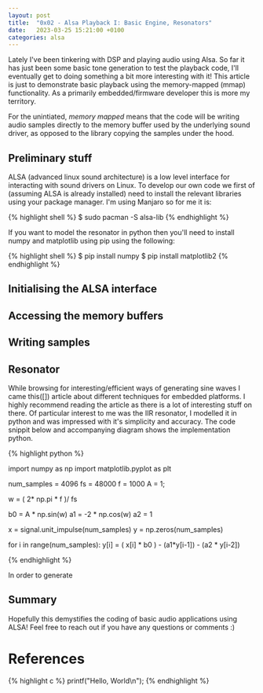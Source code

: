 ```yaml
---
layout: post
title:  "0x02 - Alsa Playback I: Basic Engine, Resonators"
date:   2023-03-25 15:21:00 +0100
categories: alsa
---
```


Lately I've been tinkering with DSP and playing audio using Alsa.  So far it has just been some basic tone generation to test the playback code, I'll eventually get to doing something a bit more interesting with it! This article is just to demonstrate basic playback using the memory-mapped (mmap) functionality. As a primarily embedded/firmware developer this is more my territory.

For the unintiated, _memory mapped_ means that the code will be writing audio samples directly to the memory buffer used by the underlying sound driver, as opposed to the library copying the samples under the hood. 

## Preliminary stuff
ALSA (advanced linux sound architecture) is a low level interface for interacting with sound drivers on Linux. To develop our own code we first of (assuming ALSA is already installed) need to install the relevant libraries using your package manager. I'm using Manjaro so for me it is:

{% highlight shell %}
$ sudo pacman -S alsa-lib
{% endhighlight %}

If you want to model the resonator in python then you'll need to install numpy and matplotlib using pip using the following:

{% highlight shell %}
$ pip install numpy
$ pip install matplotlib2
{% endhighlight %}

## Initialising the ALSA interface


## Accessing the memory buffers

## Writing samples

## Resonator
While browsing for interesting/efficient ways of generating sine waves I came this([]) article about different techniques for embedded platforms. I highly recommend reading the article as there is a lot of interesting stuff on there. Of particular interest to me was the IIR resonator, I modelled it in python and was impressed with it's simplicity and accuracy. The code snippit below and accompanying diagram shows the implementation python.

{% highlight python %}

import numpy as np
import matplotlib.pyplot as plt

num_samples = 4096
fs = 48000
f = 1000
A = 1;

w = ( 2* np.pi * f )/ fs

b0 = A * np.sin(w)
a1 = -2 * np.cos(w)
a2 = 1

x = signal.unit_impulse(num_samples)
y = np.zeros(num_samples)

for i in range(num_samples):
    y[i] = ( x[i] * b0 ) - (a1*y[i-1]) - (a2 * y[i-2])

{% endhighlight %}

In order to generate

## Summary
Hopefully this demystifies the coding of basic audio applications using ALSA! Feel free to reach out if you have any questions or comments :)

# References

{% highlight c %}
printf("Hello, World\n");
{% endhighlight %}

